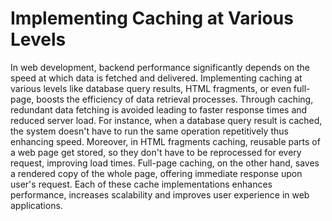 # Implementing Caching at Various Levels

In web development, backend performance significantly depends on the speed at which data is fetched and delivered. Implementing caching at various levels like database query results, HTML fragments, or even full-page, boosts the efficiency of data retrieval processes. Through caching, redundant data fetching is avoided leading to faster response times and reduced server load. For instance, when a database query result is cached, the system doesn't have to run the same operation repetitively thus enhancing speed. Moreover, in HTML fragments caching, reusable parts of a web page get stored, so they don't have to be reprocessed for every request, improving load times. Full-page caching, on the other hand, saves a rendered copy of the whole page, offering immediate response upon user's request. Each of these cache implementations enhances performance, increases scalability and improves user experience in web applications.